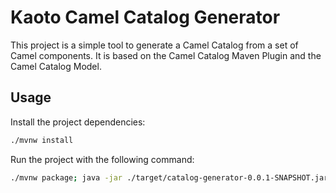 # Kaoto Camel Catalog Generator

This project is a simple tool to generate a Camel Catalog from a set of Camel components. It is based on the Camel Catalog Maven Plugin and the Camel Catalog Model.

## Usage

Install the project dependencies:

```bash
./mvnw install
```

Run the project with the following command:

```bash
./mvnw package; java -jar ./target/catalog-generator-0.0.1-SNAPSHOT.jar -o ./dist/camel-catalog -k 4.6.0 -m 4.6.0 -m 4.4.0 -m 4.4.0.redhat-00025 -q 3.8.0 -s 4.6.0 -n "Default Catalog"
```
